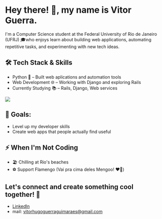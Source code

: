 # Hey there! 👋, my name is Vitor Guerra. 

I'm a Computer Science student at the Federal University of Rio de Janeiro (UFRJ) 🎓who enjoys learn about building web applications, automating repetitive tasks, and experimenting with new tech ideas.

## 🛠️ Tech Stack & Skills
- Python 🐍 – Built web aplications and automation tools 
- Web Development 🌐 – Working with Django and exploring Rails
- Currently Studying 📚 – Rails, Django, Web services

<p align="left">
  <a href="https://skillicons.dev">
    <img src="https://skillicons.dev/icons?i=python,django,ruby,rails,git,javascript,linux,mysql,postgresql"/>
  </a>
</p>

## 🚀 Goals:
- Level up my developer skills
- Create web apps that people actually find useful

## ⚡ When I'm Not Coding
- 🏖️ Chilling at Rio's beaches
- ⚽ Support Flamengo (Vai pra cima deles Mengoo! ❤️🖤)

## Let's connect and create something cool together! 🤝
- [LinkedIn](https://www.linkedin.com/in/vitor-guerra-459225137/0)
- mail: vitorhugoguerraguimaraes@gmail.com
